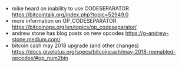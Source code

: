 - mike heard on inability to use CODESEPARATOR https://bitcointalk.org/index.php?topic=52949.0
- more information on OP_CODESEPARATOR https://bitcoinops.org/en/topics/op_codeseparator/
- andrew stone has blog posts on new opcodes https://g-andrew-stone.medium.com/
- bitcoin cash may 2018 upgrade (and other changes) https://docs.givelotus.org/specs/bitcoincash/may-2018-reenabled-opcodes/#op_num2bin